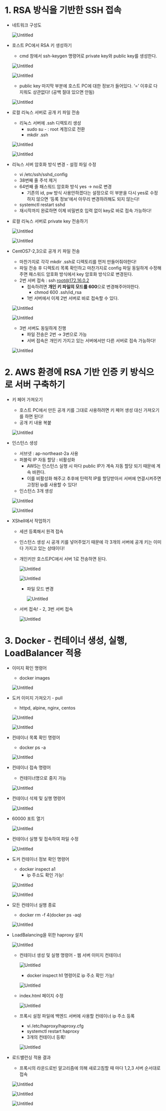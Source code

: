 
# 1. RSA 방식을 기반한 SSH 접속

- 네트워크 구성도
    
    ![Untitled](RSA_SSH_Docker_images/Untitled.png)
    
- 호스트 PC에서 RSA 키 생성하기
    - cmd 창에서 ssh-keygen 명령어로 private key와 public key를 생성한다.
    
    ![Untitled](RSA_SSH_Docker_images/Untitled%201.png)
    
    ![Untitled](RSA_SSH_Docker_images/Untitled%202.png)
    
    - public key 마지막 부분에 호스트 PC에 대한 정보가 들어있다. ‘=’ 이후로 다 지워도 상관없다! (공백 절대 있으면 안됨)
    
    ![Untitled](RSA_SSH_Docker_images/Untitled%203.png)
    
- 로컬 리눅스 서버로 공개 키 파일 전송
    - 리눅스 서버에 .ssh 디렉토리 생성
        - sudo su - : root 계정으로 전환
        - mkdir .ssh
    
    ![Untitled](RSA_SSH_Docker_images/Untitled%204.png)
    
    ![Untitled](RSA_SSH_Docker_images/Untitled%205.png)
    

- 리눅스 서버 암호화 방식 변경 - 설정 파일 수정
    - vi /etc/ssh/sshd_config
    - 38번째 줄 주석 제거
    - 64번째 줄 패스워드 암호화 방식 yes → no로 변경
        - 기존의 id, pw 방식 사용안하겠다는 설정으로 이 부분을 다시 yes로 수정하지 않으면 ‘등록 정보’에서 아무리 변경하려해도 되지 않는다!
    - systemctl restart sshd
    - 재시작까지 완료하면 이제 비밀번호 입력 없이 key로 바로 접속 가능하다!

- 로컬 리눅스 서버로 private key 전송하기
    
    ![Untitled](RSA_SSH_Docker_images/Untitled%206.png)
    
    ![Untitled](RSA_SSH_Docker_images/Untitled%207.png)
    

- CentOS7-2,3으로 공개 키 파일 전송
    - 마찬가지로 각각 mkdir .ssh로 디렉토리를 먼저 만들어줘야한다!
    - 파일 전송 후 디렉토리 목록 확인하고 마찬가지로 config 파일 동일하게 수정해주면 패스워드 암호화 방식에서 key 암호화 방식으로 변경된다.
    - 2번 서버 접속 : ssh root@172.16.0.2
        - 접속하려면 **개인 키 파일의 모드를 600**으로 변경해주어야한다.
            - chmod 600 .ssh/id_rsa
        - 1번 서버에서 이제 2번 서버로 바로 접속할 수 있다.
    
    ![Untitled](RSA_SSH_Docker_images/Untitled%208.png)
    
    ![Untitled](RSA_SSH_Docker_images/Untitled%209.png)
    
    - 3번 서버도 동일하게 진행
        - 파일 전송은 2번 → 3번으로 가능
        - 서버 접속은 개인키 가지고 있는 서버에서만 다른 서버로 접속 가능하다!
    
    ![Untitled](RSA_SSH_Docker_images/Untitled%2010.png)
    

# 2. AWS 환경에 RSA 기반 인증 키 방식으로 서버 구축하기

- 키 페어 가져오기
    - 호스트 PC에서 만든 공개 키를 그대로 사용하려면 키 페어 생성 대신 가져오기를 하면 된다!
    - 공개 키 내용 복붙
    
    ![Untitled](RSA_SSH_Docker_images/Untitled%2011.png)
    

- 인스턴스 생성
    - 서브넷 : ap-northeast-2a 사용
    - 퍼블릭 IP 자동 할당 : 비활성화
        - AWS는 인스턴스 실행 시 마다 public IP가 계속 자동 할당 되기 때문에 계속 바뀐다.
        - 이를 비활성화 해주고 추후에 탄력적 IP를 할당받아서 서버에 연결시켜주면 고정된 ip를 사용할 수 있다!
    - 인스턴스 3개 생성
    
    ![Untitled](RSA_SSH_Docker_images/Untitled%2012.png)
    
    ![Untitled](RSA_SSH_Docker_images/Untitled%2013.png)
    

- XShell에서 작업하기
    - 세션 등록해서 원격 접속
    - 인스턴스 생성 시 공개 키를 넣어주었기 때문에 각 3개의 서버에 공개 키는 이미 다 가지고 있는 상태이다!
    - 개인키만 호스트PC에서 서버 1로 전송하면 된다.
        
        ![Untitled](RSA_SSH_Docker_images/Untitled%2014.png)
        
        ![Untitled](RSA_SSH_Docker_images/Untitled%2015.png)
        
        - 파일 모드 변경
            
            ![Untitled](RSA_SSH_Docker_images/Untitled%2016.png)
            
    
    - 서버 접속! - 2, 3번 서버 접속
        
        ![Untitled](RSA_SSH_Docker_images/Untitled%2017.png)
        
    

# 3. Docker - 컨테이너 생성, 실행, LoadBalancer 적용

- 이미지 확인 명령어
    - docker images
    
    ![Untitled](RSA_SSH_Docker_images/Untitled%2018.png)
    
- 도커 이미지 가져오기 - pull
    - httpd, alpine, nginx, centos
    
    ![Untitled](RSA_SSH_Docker_images/Untitled%2019.png)
    
    ![Untitled](RSA_SSH_Docker_images/Untitled%2020.png)
    
- 컨테이너 목록 확인 명령어
    - docker ps -a
    
    ![Untitled](RSA_SSH_Docker_images/Untitled%2021.png)
    
- 컨테이너 접속 명령어
    - 컨테이너명으로 중지 가능
    
    ![Untitled](RSA_SSH_Docker_images/Untitled%2022.png)
    
- 컨테이너 삭제 및 실행 명령어
    
    ![Untitled](RSA_SSH_Docker_images/Untitled%2023.png)
    

- 60000 포트 열기
    
    ![Untitled](RSA_SSH_Docker_images/Untitled%2024.png)
    

- 컨테이너 실행 및 접속하여 파일 수정
    
    ![Untitled](RSA_SSH_Docker_images/Untitled%2025.png)
    

- 도커 컨테이너 정보 확인 명령어
    - docker inspect a1
        - ip 주소도 확인 가능!
    
    ![Untitled](RSA_SSH_Docker_images/Untitled%2026.png)
    
    ![Untitled](RSA_SSH_Docker_images/Untitled%2027.png)
    
- 모든 컨테이너 실행 종료
    - docker rm -f 4(docker ps -aq)
    
    ![Untitled](RSA_SSH_Docker_images/Untitled%2028.png)
    

- LoadBalancing을 위한 haproxy 설치
    
    ![Untitled](RSA_SSH_Docker_images/Untitled%2029.png)
    
    - 컨테이너 생성 및 실행 명령어 - 웹 서버 이미지 컨테이너
        
        ![Untitled](RSA_SSH_Docker_images/Untitled%2030.png)
        
        - docker inspect h1 명령어로 ip 주소 확인 가능!
        
        ![Untitled](RSA_SSH_Docker_images/Untitled%2031.png)
        
    
    - index.html 페이지 수정
        
        ![Untitled](RSA_SSH_Docker_images/Untitled%2032.png)
        
    
    - 프록시 설정 파일에 백엔드 서버에 사용할 컨테이너 ip 주소 등록
        - vi /etc/haproxy/haproxy.cfg
        - systemctl restart haproxy
        - 3개의 컨테이너 등록!
        
        ![Untitled](RSA_SSH_Docker_images/Untitled%2033.png)
        
    
- 로드밸런싱 적용 결과
    - 프록시의 라운드로빈 알고리즘에 의해 새로고침할 때 마다 1,2,3 서버 순서대로 접속
    
    ![Untitled](RSA_SSH_Docker_images/Untitled%2034.png)
    
    ![Untitled](RSA_SSH_Docker_images/Untitled%2035.png)
    
    ![Untitled](RSA_SSH_Docker_images/Untitled%2036.png)

